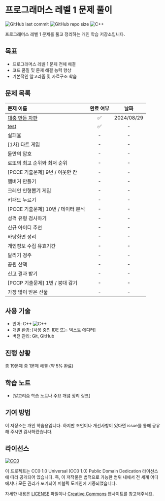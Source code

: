 # 프로그래머스 레벨 1 문제 풀이

![GitHub last commit](https://img.shields.io/github/last-commit/gobad820/programmers-level-one)
![GitHub repo size](https://img.shields.io/github/repo-size/gobad820/programmers-level-one)
![C++](https://img.shields.io/badge/C++-00599C?style=flat-square&logo=c%2B%2B&logoColor=white)

프로그래머스 레벨 1 문제를 풀고 정리하는 개인 학습 저장소입니다.

## 목표

- 프로그래머스 레벨 1 문제 전체 해결
- 코드 품질 및 문제 해결 능력 향상
- 기본적인 알고리즘 및 자료구조 학습

## 문제 목록

| 문제 이름                                  | 완료 여부 | 날짜 |
|:---------------------------------------|:-------:|:----:|
| [대충 만든 자판](solutions/대충만든자판/160586.cc) | ✅ | 2024/08/29 |
| [test](solutions/실패율/failure.cc)       | ✅ | - |
| 실패율                                    | - | - |
| [1차] 다트 게임                             | - | - |
| 둘만의 암호                                 | - | - |
| 로또의 최고 순위와 최저 순위                       | - | - |
| [PCCE 기출문제] 9번 / 이웃한 칸                 | - | - |
| 햄버거 만들기                                | - | - |
| 크레인 인형뽑기 게임                            | - | - |
| 키패드 누르기                                | - | - |
| [PCCE 기출문제] 10번 / 데이터 분석               | - | - |
| 성격 유형 검사하기                             | - | - |
| 신규 아이디 추천                              | - | - |
| 바탕화면 정리                                | - | - |
| 개인정보 수집 유효기간                           | - | - |
| 달리기 경주                                 | - | - |
| 공원 산책                                  | - | - |
| 신고 결과 받기                               | - | - |
| [PCCP 기출문제] 1번 / 붕대 감기                 | - | - |
| 가장 많이 받은 선물                            | - | - |

## 사용 기술

- 언어: C++ ![C++](https://img.shields.io/badge/C++-00599C?style=flat-square&logo=c%2B%2B&logoColor=white)
- 개발 환경: [사용 중인 IDE 또는 텍스트 에디터]
- 버전 관리: Git, GitHub

## 진행 상황

<!-- progress starts -->
총 19문제 중 1문제 해결 (약 5% 완료)
<!-- progress ends -->

## 학습 노트

- [알고리즘 학습 노트나 주요 개념 정리 링크]

## 기여 방법

이 저장소는 개인 학습용입니다. 하지만 조언이나 개선사항이 있다면 issue를 통해 공유해 주시면 감사하겠습니다.

## 라이선스

[![CC0](https://licensebuttons.net/p/zero/1.0/88x31.png)](http://creativecommons.org/publicdomain/zero/1.0/)

이 프로젝트는 CC0 1.0 Universal (CC0 1.0) Public Domain Dedication 라이선스에 따라 공개되어 있습니다. 즉, 이 저작물은 법적으로 가능한 범위 내에서 전 세계 어디에서나 모든 권리가 포기되어 퍼블릭 도메인에 기증되었습니다.

자세한 내용은 [LICENSE](LICENSE) 파일이나 [Creative Commons](https://creativecommons.org/publicdomain/zero/1.0/) 웹사이트를 참고해주세요.